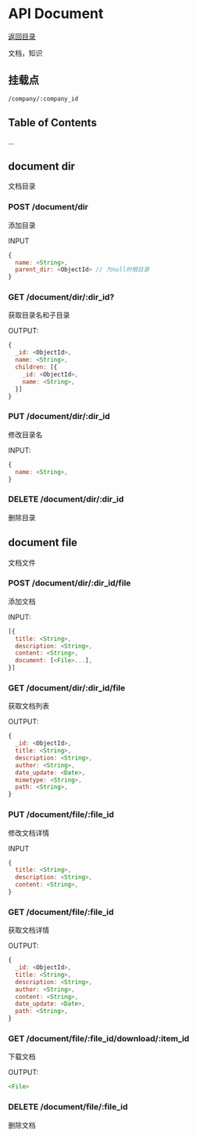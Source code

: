 # API Document

[返回目录](index.md)

文档，知识

## 挂载点

```
/company/:company_id
```

## Table of Contents

...

## document dir

文档目录

### POST /document/dir

添加目录

INPUT

```javascript
{
  name: <String>,
  parent_dir: <ObjectId> // 为null时根目录
}
```

### GET /document/dir/:dir_id?

获取目录名和子目录

OUTPUT:
```javascript
{
  _id: <ObjectId>,
  name: <String>,
  children: [{
    _id: <ObjectId>,
    name: <String>,
  }]
}
```

### PUT /document/dir/:dir_id

修改目录名

INPUT:
```javascript
{
  name: <String>,
}
```

### DELETE /document/dir/:dir_id

删除目录

## document file

文档文件

### POST /document/dir/:dir_id/file

添加文档

INPUT:
```javascript
[{
  title: <String>,
  description: <String>,
  content: <String>,
  document: [<File>...],
}]
```

### GET /document/dir/:dir_id/file

获取文档列表

OUTPUT:
```javascript
{
  _id: <ObjectId>,
  title: <String>,
  description: <String>,
  author: <String>,
  date_update: <Date>,
  mimetype: <String>,
  path: <String>,
}
```

### PUT /document/file/:file_id

修改文档详情

INPUT
```javascript
{
  title: <String>,
  description: <String>,
  content: <String>,
}
```

### GET /document/file/:file_id

获取文档详情

OUTPUT:
```javascript
{
  _id: <ObjectId>,
  title: <String>,
  description: <String>,
  author: <String>,
  content: <String>,
  date_update: <Date>,
  path: <String>,
}
```

### GET /document/file/:file_id/download/:item_id

下载文档

OUTPUT:
```javascript
<File>
```

### DELETE /document/file/:file_id

删除文档
